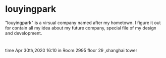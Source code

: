 # louyingpark
"louyingpark" is a virsual company named after my hometown. I figure it out for contain all my idea about my future company, special file of my design and development.



#
time Apr 30th,2020 16:10 in Room 2995 floor 29 ,shanghai tower
